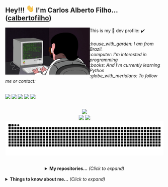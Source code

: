 ## Hey!!! [<img alt="hello" height="25" src="https://github.com/calbertofilho/calbertofilho/blob/main/assets/images/gifs/Hey!.gif">](https://github.com/calbertofilho) I'm Carlos Alberto Filho... ([calbertofilho](https://github.com/calbertofilho))

<div>

  [<img align="left" alt="CAMMF-Developer" src="https://github.com/calbertofilho/calbertofilho/blob/main/assets/images/gifs/developer.gif" height="150" target="_blank">](https://github.com/calbertofilho)
  This is my :construction: dev profile: :heavy_check_mark:
  <h6>
    :house_with_garden: I am from Brazil.<br/>
    :computer: I'm interested in programming<br/>
    :books: And I'm currently learning Python<br/>
    :globe_with_meridians: To follow me or contact:<br/>
  </h6>

  [<img src="https://img.shields.io/badge/YouTube-FF0000?style=for-the-badge&logo=youtube&logoColor=white" target="_blank">](https://www.youtube.com/channel/UCqzFzm1V9puvad_6Q0gvTRA)
  [<img src="https://img.shields.io/badge/-Instagram-%23E4405F?style=for-the-badge&logo=instagram&logoColor=white" target="_blank">](https://instagram.com/cfilhoce)
  [<img src="https://img.shields.io/badge/Twitter-1DA1F2?style=for-the-badge&logo=twitter&logoColor=white" target="_blank">](https://twitter.com/CFilhoCE)
  [<img src="https://img.shields.io/badge/GitHub-100000?style=for-the-badge&logo=github&logoColor=white" target="_blank">](https://github.com/calbertofilho)
  [<img src="https://img.shields.io/badge/Gmail-D14836?style=for-the-badge&logo=gmail&logoColor=white" target="_blank">](mailto:carlos@lberto.eti.br)
  <!--
    https://img.shields.io/badge/{TEXT}-{BADGE-BGCOLOR}?style=for-the-badge&logo={LOGO-NAME}&logoColor={LOGO-COLOR}
    {TEXT} = Paste your badge text
    {BADGE-BGCOLOR} = Paste your hex color whithout "#" or name (eg.: white, black, yellow, red, green, cyan, blue)
    {LOGO-NAME} = Logo name from Simple Icon (https://simpleicons.org/)
    {LOGO-COLOR} = Same as BADGE-BGCOLOR
  -->

</div>

##
<div align="center">

  [<img height="180em" src="https://github-readme-stats.vercel.app/api?username=calbertofilho&show_icons=true&theme=dark&include_all_commits=true&count_private=true&hide_border=true&bg_color=00000000"/>](https://github.com/calbertofilho)<br/>
  [<img height="180em" src="https://github-readme-streak-stats.herokuapp.com?user=calbertofilho&theme=dark&hide_border=true&background=FFFFFF00"/>](https://github.com/calbertofilho)
  [<img height="180em" src="https://github-readme-stats.vercel.app/api/top-langs/?username=calbertofilho&langs_count=10&theme=dark&hide_border=true&bg_color=00000000"/>](https://github.com/calbertofilho)
  [![Snake animation](https://github.com/calbertofilho/calbertofilho/blob/output/github-contribution-grid-snake.svg)](https://github.com/calbertofilho)

</div>

##
<div align="center">
  <details>
    <summary>
      <b>My repositories...</b> <i>(Click to expand)</i>
    </summary>
    <p align="center">
      <img align="left" width="280" src="https://github-readme-stats.vercel.app/api/pin/?username=calbertofilho&repo=SpaceShooter">
      <img align="left" width="280" src="https://github-readme-stats.vercel.app/api/pin/?username=calbertofilho&repo=FlapPythonBird">
      <img align="left" width="280" src="https://github-readme-stats.vercel.app/api/pin/?username=calbertofilho&repo=DynoDesertEndlessRun">
      <img align="left" width="280" src="https://github-readme-stats.vercel.app/api/pin/?username=calbertofilho&repo=SpaceInvadersClone">
    </p>
  </details>
</div><br/>

<div style="display: inline_block">
  <details>
    <summary>
      <b>Things to know about me...</b> <i>(Click to expand)</i>
    </summary>
    Servers:<br/>
    <a href="https://github.com/calbertofilho">
      <img align="center" alt="CAMMF-Apache" height="30" width="40" src="https://github.com/devicons/devicon/blob/master/icons/apache/apache-original.svg">
      <img align="center" alt="CAMMF-Nginx" height="30" width="40" src="https://github.com/devicons/devicon/blob/master/icons/nginx/nginx-original.svg">
      <img align="center" alt="CAMMF-Tomcat" height="30" width="40" src="https://github.com/devicons/devicon/blob/master/icons/tomcat/tomcat-original.svg">
      <img align="center" alt="CAMMF-WordPress" height="30" width="40" src="https://github.com/devicons/devicon/blob/master/icons/wordpress/wordpress-plain.svg">
    </a>
    <br/><br/>
    Languages:<br/>
    <a href="https://github.com/calbertofilho">
      <img align="center" alt="CAMMF-C" height="30" width="40" src="https://github.com/devicons/devicon/blob/master/icons/c/c-original.svg">
      <img align="center" alt="CAMMF-Cplusplus" height="30" width="40" src="https://github.com/devicons/devicon/blob/master/icons/cplusplus/cplusplus-original.svg">
      <img align="center" alt="CAMMF-Csharp" height="30" width="40" src="https://github.com/devicons/devicon/blob/master/icons/csharp/csharp-original.svg">
      <img align="center" alt="CAMMF-Java" height="30" width="40" src="https://github.com/devicons/devicon/blob/master/icons/java/java-original.svg">
      <img align="center" alt="CAMMF-Python" height="30" width="40" src="https://github.com/devicons/devicon/blob/master/icons/python/python-original.svg">
      <img align="center" alt="CAMMF-Css3" height="30" width="40" src="https://github.com/devicons/devicon/blob/master/icons/css3/css3-original.svg">
      <img align="center" alt="CAMMF-Html5" height="30" width="40" src="https://github.com/devicons/devicon/blob/master/icons/html5/html5-original.svg">
      <img align="center" alt="CAMMF-Javascript" height="30" width="40" src="https://github.com/devicons/devicon/blob/master/icons/javascript/javascript-original.svg">
      <img align="center" alt="CAMMF-Php" height="30" width="40" src="https://github.com/devicons/devicon/blob/master/icons/php/php-original.svg">
    </a>
    <br/><br/>
    DBMs:<br/>
    <a href="https://github.com/calbertofilho">
      <img align="center" alt="CAMMF-SqlServer" height="30" width="40" src="https://github.com/devicons/devicon/blob/master/icons/microsoftsqlserver/microsoftsqlserver-plain-wordmark.svg">
      <img align="center" alt="CAMMF-MongoDB" height="30" width="40" src="https://github.com/devicons/devicon/blob/master/icons/mongodb/mongodb-original-wordmark.svg">
      <img align="center" alt="CAMMF-MySQL" height="30" width="40" src="https://github.com/devicons/devicon/blob/master/icons/mysql/mysql-original-wordmark.svg">
      <img align="center" alt="CAMMF-Oracle" height="30" width="40" src="https://github.com/devicons/devicon/blob/master/icons/oracle/oracle-original.svg">
      <img align="center" alt="CAMMF-PostgreSql" height="30" width="40" src="https://github.com/devicons/devicon/blob/master/icons/postgresql/postgresql-original-wordmark.svg">
    </a>
    <br/><br/>
    OSes:<br/>
    <a href="https://github.com/calbertofilho">
      <img align="center" alt="CAMMF-Linux" height="30" width="40" src="https://github.com/devicons/devicon/blob/master/icons/linux/linux-original.svg">
      <img align="center" alt="CAMMF-Debian" height="30" width="40" src="https://github.com/devicons/devicon/blob/master/icons/debian/debian-original.svg">
      <img align="center" alt="CAMMF-Redhat" height="30" width="40" src="https://github.com/devicons/devicon/blob/master/icons/redhat/redhat-original.svg">
      <img align="center" alt="CAMMF-Ubuntu" height="30" width="40" src="https://github.com/devicons/devicon/blob/master/icons/ubuntu/ubuntu-plain.svg">
      <img align="center" alt="CAMMF-Unix" height="30" width="40" src="https://github.com/devicons/devicon/blob/master/icons/unix/unix-original.svg">
      <img align="center" alt="CAMMF-MsDos" height="30" width="40" src="https://github.com/devicons/devicon/blob/master/icons/msdos/msdos-original.svg">
      <img align="center" alt="CAMMF-Windows" height="30" width="40" src="https://github.com/devicons/devicon/blob/master/icons/windows8/windows8-original.svg">
    </a>
    <br/><br/>
    Apps:<br/>
    <a href="https://github.com/calbertofilho">
      <img align="center" alt="CAMMF-Bash" height="30" width="40" src="https://github.com/devicons/devicon/blob/master/icons/bash/bash-original.svg">
      <img align="center" alt="CAMMF-Gimp" height="30" width="40" src="https://github.com/devicons/devicon/blob/master/icons/gimp/gimp-original.svg">
      <img align="center" alt="CAMMF-Inkscape" height="30" width="40" src="https://github.com/devicons/devicon/blob/master/icons/inkscape/inkscape-original.svg">
      <img align="center" alt="CAMMF-Putty" height="30" width="40" src="https://github.com/devicons/devicon/blob/master/icons/putty/putty-original.svg">
      <img align="center" alt="CAMMF-Ssh" height="30" width="40" src="https://github.com/devicons/devicon/blob/master/icons/ssh/ssh-original-wordmark.svg">
      <img align="center" alt="CAMMF-Vim" height="30" width="40" src="https://github.com/devicons/devicon/blob/master/icons/vim/vim-original.svg">
    </a>
  </details>
</div>
